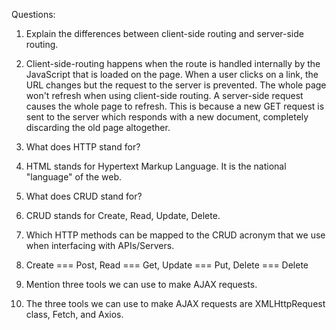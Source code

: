 Questions:

1.  Explain the differences between client-side routing and server-side routing.

1.  Client-side-routing happens when the route is handled internally by the JavaScript that is loaded on the page. 
    When a user clicks on a link, the URL changes but the request to the server is prevented. The whole page won't
		refresh when using client-side routing.
		A server-side request causes the whole page to refresh. This is because a new GET request is sent to the server which responds with a new document, completely discarding the old page altogether.

2.  What does HTTP stand for?

2.  HTML stands for Hypertext Markup Language. It is the national "language" of the web.

3.  What does CRUD stand for?

3.  CRUD stands for Create, Read, Update, Delete.

4.  Which HTTP methods can be mapped to the CRUD acronym that we use when interfacing with APIs/Servers.

4.  Create === Post, 
		Read === Get, 
		Update === Put,
		Delete === Delete

5.  Mention three tools we can use to make AJAX requests.

5.  The three tools we can use to make AJAX requests are XMLHttpRequest class, Fetch, and Axios.   

